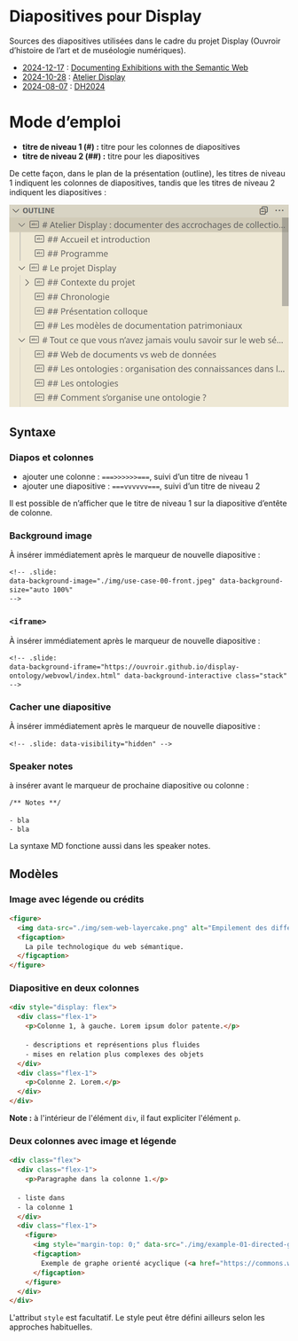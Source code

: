 # Diapositives pour Display

Sources des diapositives utilisées dans le cadre du projet Display (Ouvroir d’histoire de l’art et de muséologie numériques).

- [2024-12-17](./documenting/2024-12-17-documenting.md) : [Documenting Exhibitions with the Semantic Web](./documenting/)
- [2024-10-28](./atelier/2024-10-28-atelier.md) : [Atelier Display](./atelier/)
- [2024-08-07](./dh2024/2024-08-07-dh2024.md) : [DH2024](./dh2024/)

# Mode d’emploi

- **titre de niveau 1 (#) :** titre pour les colonnes de diapositives
- **titre de niveau 2 (##) :** titre pour les diapositives

De cette façon, dans le plan de la présentation (outline), les titres de niveau 1 indiquent les colonnes de diapositives, tandis que les titres de niveau 2 indiquent les diapositives :

![Les titres de niveau 1 indiquent les colonnes de diapositives, tandis que les titres de niveau 2 indiquent les diapositives.](./img/outline.png)

## Syntaxe

### Diapos et colonnes

- ajouter une colonne : `===>>>>>>===`, suivi d’un titre de niveau 1
- ajouter une diapositive : `===vvvvvv===`, suivi d’un titre de niveau 2

Il est possible de n’afficher que le titre de niveau 1 sur la diapositive d’entête de colonne.

### Background image

À insérer immédiatement après le marqueur de nouvelle diapositive :

```
<!-- .slide:
data-background-image="./img/use-case-00-front.jpeg" data-background-size="auto 100%"
-->
```

### `<iframe>`

À insérer immédiatement après le marqueur de nouvelle diapositive :

```
<!-- .slide:
data-background-iframe="https://ouvroir.github.io/display-ontology/webvowl/index.html" data-background-interactive class="stack"
-->
```

### Cacher une diapositive

À insérer immédiatement après le marqueur de nouvelle diapositive :

`<!-- .slide: data-visibility="hidden" -->`

### Speaker notes

à insérer avant le marqueur de prochaine diapositive ou colonne :

```
/** Notes **/

- bla
- bla
```

La syntaxe MD fonctione aussi dans les speaker notes.

## Modèles

### Image avec légende ou crédits

```html
<figure>
  <img data-src="./img/sem-web-layercake.png" alt="Empilement des différents blocs qui constituent le web sémantique. À l'aide d'une couleur distincte, chaque bloc représente une technologie du web sémantique. Chaque bloc est visible sur deux les faces de l'empilement : sur la face conceptuelle (x) et sur la face des implémentations (y). Etc.">
  <figcaption>
    La pile technologique du web sémantique.
  </figcaption>
</figure>
```

### Diapositive en deux colonnes

```html
<div style="display: flex">
  <div class="flex-1">
    <p>Colonne 1, à gauche. Lorem ipsum dolor patente.</p>

    - descriptions et représentions plus fluides
    - mises en relation plus complexes des objets
  </div>
  <div class="flex-1">
    <p>Colonne 2. Lorem.</p>
  </div>
</div>
```

**Note :** à l'intérieur de l'élément `div`, il faut expliciter l'élément `p`.

### Deux colonnes avec image et légende

```html
<div class="flex">
  <div class="flex-1">
    <p>Paragraphe dans la colonne 1.</p>

  - liste dans
  - la colonne 1
  </div>
  <div class="flex-1">
    <figure>
      <img style="margin-top: 0;" data-src="./img/example-01-directed-graph.svg" alt="alt">
      <figcaption>
        Exemple de graphe orienté acyclique (<a href="https://commons.wikimedia.org/wiki/File:Directed_acyclic_graph.svg">publié dans le domaine public par David W.</a>)
      </figcaption>
    </figure>
  </div>
</div>
```

L'attribut `style` est facultatif. Le style peut être défini ailleurs selon les approches habituelles.
